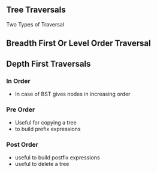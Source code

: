 Tree Traversals
---

Two Types of Traversal

## Breadth First Or Level Order Traversal
## Depth First Traversals
  
### In Order 
  
* In case of BST gives nodes in increasing order
  
### Pre Order
  
* Useful for copying a tree
* to build prefix expressions

### Post Order
  
* useful to build postfix expressions
* useful to delete a tree
